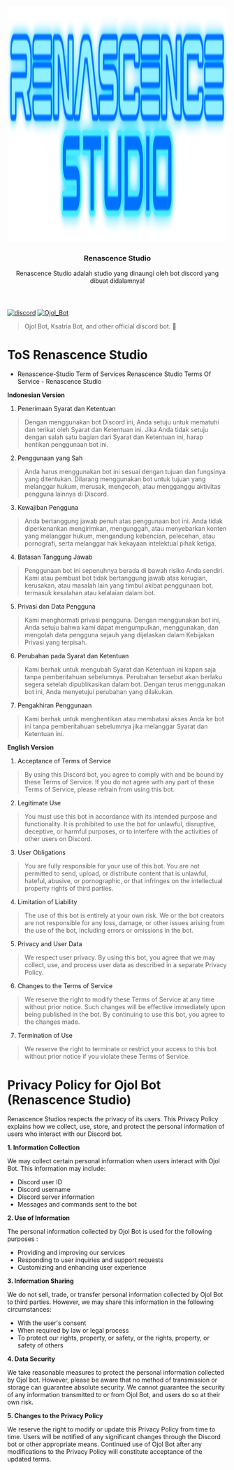 <br/>
<p align="center">
  <a href="https://github.com/NojinNojs/Renascence-Studio.git">
    <img src="./assets/logo.png" alt="Logo" width="960" height="540">
  </a>

<h3 align="center">Renascence Studio</h3>

  <p align="center">
    Renascence Studio adalah studio yang dinaungi oleh bot discord yang dibuat didalamnya!
    <br/>
    <br/>

# 
[![discord](https://img.shields.io/discord/710852417100578849?style=for-the-badge&color=7289DA&label=Discord)](https://discord.gg/UuJR6CjC2a)
[![Ojol_Bot](https://img.shields.io/badge/Ojol%20Bot-Invite-green)](https://discord.com/api/oauth2/authorize?client_id=1083659994542645289&permissions=1254130838528&scope=bot)

> Ojol Bot, Ksatria Bot, and other official discord bot. 🚀

# ToS Renascence Studio



* Renascence-Studio
Term of Services Renascence Studio
Terms Of Service - Renascence Studio

**Indonesian Version**


1. Penerimaan Syarat dan Ketentuan
>Dengan menggunakan bot Discord ini, Anda setuju untuk mematuhi dan terikat oleh Syarat dan Ketentuan ini. Jika Anda tidak setuju dengan salah satu bagian dari Syarat dan Ketentuan ini, harap hentikan penggunaan bot ini.

2. Penggunaan yang Sah
>Anda harus menggunakan bot ini sesuai dengan tujuan dan fungsinya yang ditentukan. Dilarang menggunakan bot untuk tujuan yang melanggar hukum, merusak, mengecoh, atau mengganggu aktivitas pengguna lainnya di Discord.

3. Kewajiban Pengguna
>Anda bertanggung jawab penuh atas penggunaan bot ini. Anda tidak diperkenankan mengirimkan, mengunggah, atau menyebarkan konten yang melanggar hukum, mengandung kebencian, pelecehan, atau pornografi, serta melanggar hak kekayaan intelektual pihak ketiga.

4. Batasan Tanggung Jawab
>Penggunaan bot ini sepenuhnya berada di bawah risiko Anda sendiri. Kami atau pembuat bot tidak bertanggung jawab atas kerugian, kerusakan, atau masalah lain yang timbul akibat penggunaan bot, termasuk kesalahan atau kelalaian dalam bot.

5. Privasi dan Data Pengguna
>Kami menghormati privasi pengguna. Dengan menggunakan bot ini, Anda setuju bahwa kami dapat mengumpulkan, menggunakan, dan mengolah data pengguna sejauh yang dijelaskan dalam Kebijakan Privasi yang terpisah.

6. Perubahan pada Syarat dan Ketentuan
>Kami berhak untuk mengubah Syarat dan Ketentuan ini kapan saja tanpa pemberitahuan sebelumnya. Perubahan tersebut akan berlaku segera setelah dipublikasikan dalam bot. Dengan terus menggunakan bot ini, Anda menyetujui perubahan yang dilakukan.

7. Pengakhiran Penggunaan
>Kami berhak untuk menghentikan atau membatasi akses Anda ke bot ini tanpa pemberitahuan sebelumnya jika melanggar Syarat dan Ketentuan ini.

**English Version**


1. Acceptance of Terms of Service
>By using this Discord bot, you agree to comply with and be bound by these Terms of Service. If you do not agree with any part of these Terms of Service, please refrain from using this bot.

2. Legitimate Use
>You must use this bot in accordance with its intended purpose and functionality. It is prohibited to use the bot for unlawful, disruptive, deceptive, or harmful purposes, or to interfere with the activities of other users on Discord.

3. User Obligations
>You are fully responsible for your use of this bot. You are not permitted to send, upload, or distribute content that is unlawful, hateful, abusive, or pornographic, or that infringes on the intellectual property rights of third parties.

4. Limitation of Liability
>The use of this bot is entirely at your own risk. We or the bot creators are not responsible for any loss, damage, or other issues arising from the use of the bot, including errors or omissions in the bot.

5. Privacy and User Data
>We respect user privacy. By using this bot, you agree that we may collect, use, and process user data as described in a separate Privacy Policy.

6. Changes to the Terms of Service
>We reserve the right to modify these Terms of Service at any time without prior notice. Such changes will be effective immediately upon being published in the bot. By continuing to use this bot, you agree to the changes made.

7. Termination of Use
>We reserve the right to terminate or restrict your access to this bot without prior notice if you violate these Terms of Service.

# Privacy Policy for Ojol Bot (Renascence Studio)


Renascence Studios respects the privacy of its users. This Privacy Policy explains how we collect, use, store, and protect the personal information of users who interact with our Discord bot.

**1. Information Collection**




We may collect certain personal information when users interact with Ojol Bot. This information may include:

- Discord user ID
- Discord username
- Discord server information
- Messages and commands sent to the bot

**2. Use of Information**



The personal information collected by Ojol Bot is used for the following purposes :

- Providing and improving our services
- Responding to user inquiries and support requests
- Customizing and enhancing user experience

**3. Information Sharing**



We do not sell, trade, or transfer personal information collected by Ojol Bot to third parties. However, we may share this information in the following circumstances:

- With the user's consent
- When required by law or legal process
- To protect our rights, property, or safety, or the rights, property, or safety of others

**4. Data Security**



We take reasonable measures to protect the personal information collected by Ojol bot. However, please be aware that no method of transmission or storage can guarantee absolute security. We cannot guarantee the security of any information transmitted to or from Ojol Bot, and users do so at their own risk.

**5. Changes to the Privacy Policy**



We reserve the right to modify or update this Privacy Policy from time to time. Users will be notified of any significant changes through the Discord bot or other appropriate means. Continued use of Ojol Bot after any modifications to the Privacy Policy will constitute acceptance of the updated terms.